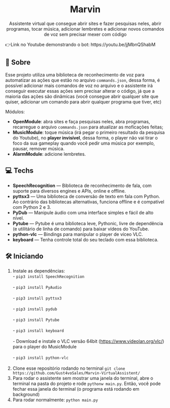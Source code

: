 <h1 align="center">
Marvin
</h1>

<p align="center">Assistente virtual que consegue abrir sites e fazer pesquisas neles, abrir programas, tocar música, adicionar lembretes e adicionar novos comandos de voz
  sem precisar mexer com código </p>
👉Link no Youtube demonstrando o bot: https://youtu.be/jjMbnQShabM

## 📜 Sobre
Esse projeto utiliza uma biblioteca de reconhecimento de voz para automatizar as ações que estão no arquivo ```commands.json```, dessa forma, é possível adicionar mais comandos
de voz no arquivo e o assistente irá conseguir executar essas ações sem precisar alterar o código, já que a maioria das ações são dinâmicas (você consegue abrir qualquer site 
que quiser, adicionar um comando para abrir qualquer programa que tiver, etc)

Módulos:
 - **OpenModule**: abra sites e faça pesquisas neles, abra programas, recarregue o arquivo ```commands.json``` para atualizar as moficações feitas;
 - **MusicModule**: toque música (irá pegar o primeiro resultado da pesquisa do Youtube), no **player invisível**, dessa forma, o player não vai tirar o foco da sua gameplay quando você pedir uma música por exemplo, pausar, remover música.
 - **AlarmModule**: adicione lembretes.


## 💻 Techs
[//]: # (Add the features of your project here:)
- **SpeechRecognition** — Biblioteca de reconhecimento de fala, com suporte para diversos engines e APIs, online e offline.
- **pyttsx3** — Uma biblioteca de conversão de texto em fala com Python. Ao contrário das bibliotecas alternativas, funciona offline e é compatível com Python 2 e 3.
- **PyDub** — Manipule áudio com uma interface simples e fácil de alto nível.
- **Pytube** — Pytube é uma biblioteca leve, Pythonic, livre de dependência (e utilitário de linha de comando) para baixar vídeos do YouTube.
- **python-vlc** — Bindings para manipular o player de víceo VLC.
- **keyboard** — Tenha controle total do seu teclado com essa biblioteca.

## 🛠 Iniciando
1. Instale as dependências: 
  &nbsp; &nbsp;<div>- ```pip3 install SpeechRecognition``` </div>
  &nbsp; &nbsp;<div>- ```pip3 install PyAudio``` </div>
  &nbsp; &nbsp;<div>- ```pip3 install pyttsx3``` </div>
  &nbsp; &nbsp;<div>- ```pip3 install pydub``` </div>
  &nbsp; &nbsp;<div>- ```pip3 install Pytube``` </div>
  &nbsp; &nbsp;<div>- ```pip3 install keyboard``` </div>
  &nbsp; &nbsp;<div>- Download e instale o VLC versão 64bit (https://www.videolan.org/vlc/) para o player do MusicModule </div>
  &nbsp; &nbsp;<div>- ```pip3 install python-vlc``` </div> <br>  
2. Clone esse repositório rodando no terminal ```git clone https://github.com/Gust4voSales/Marvin-VirtualAssistent/ ``` 
3. Para rodar o assistente sem mostrar uma janela do terminal, abre o terminal na pasta do projeto e rode ```pythonw main.py```. 
  Então, você pode fechar essa janela do terminal (o programa está rodando em background) 
3. Para rodar normalmente: ```python main.py```

